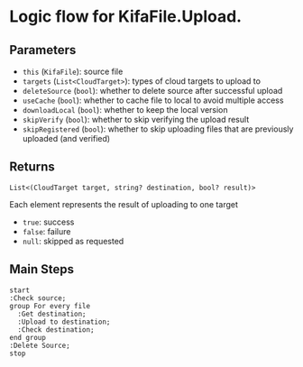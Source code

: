 # Logic flow for KifaFile.Upload.

## Parameters

- `this` (`KifaFile`): source file
- `targets` (`List<CloudTarget>`): types of cloud targets to upload to
- `deleteSource` (`bool`): whether to delete source after successful upload
- `useCache` (`bool`): whether to cache file to local to avoid multiple access
- `downloadLocal` (`bool`): whether to keep the local version
- `skipVerify` (`bool`): whether to skip verifying the upload result
- `skipRegistered` (`bool`): whether to skip uploading files that are previously uploaded (and verified)

## Returns

`List<(CloudTarget target, string? destination, bool? result)>`

Each element represents the result of uploading to one target
- `true`: success
- `false`: failure
- `null`: skipped as requested

## Main Steps

```puml
start
:Check source;
group For every file
  :Get destination;
  :Upload to destination;
  :Check destination;
end group
:Delete Source;
stop
```
